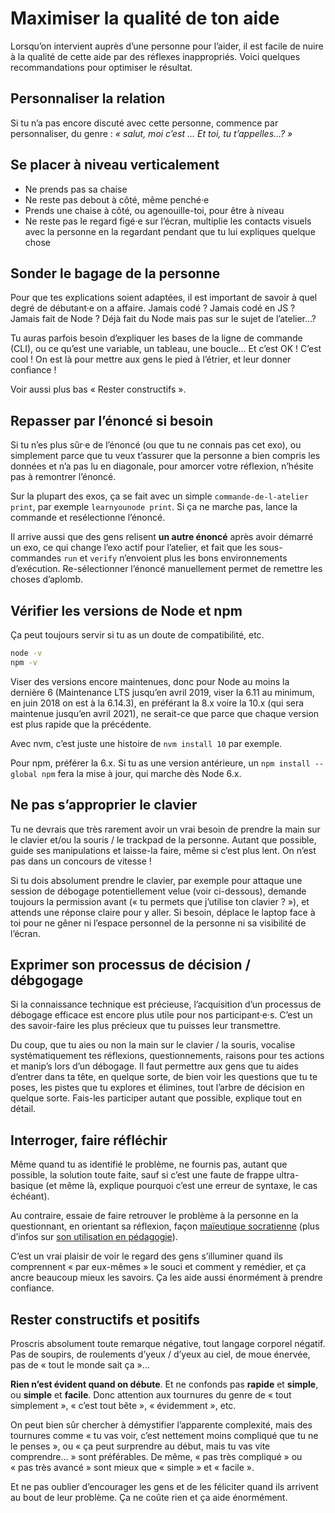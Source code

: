 # Maximiser la qualité de ton aide

Lorsqu’on intervient auprès d’une personne pour l’aider, il est facile de nuire à la qualité de cette aide par des réflexes inappropriés. Voici quelques recommandations pour optimiser le résultat.

## Personnaliser la relation

Si tu n’a pas encore discuté avec cette personne, commence par personnaliser, du genre : _« salut, moi c’est … Et toi, tu t’appelles…? »_

## Se placer à niveau verticalement

- Ne prends pas sa chaise
- Ne reste pas debout à côté, même penché·e
- Prends une chaise à côté, ou agenouille-toi, pour être à niveau
- Ne reste pas le regard figé·e sur l’écran, multiplie les contacts visuels avec la personne en la regardant pendant que tu lui expliques quelque chose

## Sonder le bagage de la personne

Pour que tes explications soient adaptées, il est important de savoir à quel degré de débutant·e on a affaire. Jamais codé ? Jamais codé en JS ? Jamais fait de Node ? Déjà fait du Node mais pas sur le sujet de l’atelier…?

Tu auras parfois besoin d’expliquer les bases de la ligne de commande (CLI), ou ce qu’est une variable, un tableau, une boucle… Et c’est OK ! C’est cool ! On est là pour mettre aux gens le pied à l’étrier, et leur donner confiance !

Voir aussi plus bas « Rester constructifs ».

## Repasser par l’énoncé si besoin

Si tu n’es plus sûr·e de l’énoncé (ou que tu ne connais pas cet exo), ou simplement parce que tu veux t’assurer que la personne a bien compris les données et n’a pas lu en diagonale, pour amorcer votre réflexion, n’hésite pas à remontrer l’énoncé.

Sur la plupart des exos, ça se fait avec un simple `commande-de-l-atelier print`, par exemple `learnyounode print`. Si ça ne marche pas, lance la commande et resélectionne l’énoncé.

Il arrive aussi que des gens relisent **un autre énoncé** après avoir démarré un exo, ce qui change l’exo actif pour l’atelier, et fait que les sous-commandes `run` et `verify` n’envoient plus les bons environnements d’exécution. Re-sélectionner l’énoncé manuellement permet de remettre les choses d’aplomb.

## Vérifier les versions de Node et npm

Ça peut toujours servir si tu as un doute de compatibilité, etc.

```bash
node -v
npm -v
```

Viser des versions encore maintenues, donc pour Node au moins la dernière 6 (Maintenance LTS jusqu’en avril 2019, viser la 6.11 au minimum, en juin 2018 on est à la 6.14.3), en préférant la 8.x voire la 10.x (qui sera maintenue jusqu’en avril 2021), ne serait-ce que parce que chaque version est plus rapide que la précédente.

Avec nvm, c’est juste une histoire de `nvm install 10` par exemple.

Pour npm, préférer la 6.x. Si tu as une version antérieure, un `npm install --global npm` fera la mise à jour, qui marche dès Node 6.x.

## Ne pas s’approprier le clavier

Tu ne devrais que très rarement avoir un vrai besoin de prendre la main sur le clavier et/ou la souris / le trackpad de la personne. Autant que possible, guide ses manipulations et laisse-la faire, même si c’est plus lent. On n’est pas dans un concours de vitesse !

Si tu dois absolument prendre le clavier, par exemple pour attaque une session de débogage potentiellement velue (voir ci-dessous), demande toujours la permission avant (« tu permets que j’utilise ton clavier ? »), et attends une réponse claire pour y aller. Si besoin, déplace le laptop face à toi pour ne gêner ni l’espace personnel de la personne ni sa visibilité de l’écran.

## Exprimer son processus de décision / débgogage

Si la connaissance technique est précieuse, l’acquisition d’un processus de débogage efficace est encore plus utile pour nos participant·e·s. C’est un des savoir-faire les plus précieux que tu puisses leur transmettre.

Du coup, que tu aies ou non la main sur le clavier / la souris, vocalise systématiquement tes réflexions, questionnements, raisons pour tes actions et manip’s lors d’un débogage. Il faut permettre aux gens que tu aides d’entrer dans ta tête, en quelque sorte, de bien voir les questions que tu te poses, les pistes que tu explores et élimines, tout l’arbre de décision en quelque sorte. Fais-les participer autant que possible, explique tout en détail.

## Interroger, faire réfléchir

Même quand tu as identifié le problème, ne fournis pas, autant que possible, la solution toute faite, sauf si c’est une faute de frappe ultra-basique (et même là, explique pourquoi c’est une erreur de syntaxe, le cas échéant).

Au contraire, essaie de faire retrouver le problème à la personne en la questionnant, en orientant sa réflexion, façon [maïeutique socratienne](<https://fr.wikipedia.org/wiki/Ma%C3%AFeutique_(philosophie)>) (plus d’infos sur [son utilisation en pédagogie](http://www.pedagogie-active.fr/lecture_suivie/2-50.html)).

C’est un vrai plaisir de voir le regard des gens s’illuminer quand ils comprennent « par eux-mêmes » le souci et comment y remédier, et ça ancre beaucoup mieux les savoirs. Ça les aide aussi énormément à prendre confiance.

## Rester constructifs et positifs

Proscris absolument toute remarque négative, tout langage corporel négatif. Pas de soupirs, de roulements d’yeux / d’yeux au ciel, de moue énervée, pas de « tout le monde sait ça »…

**Rien n’est évident quand on débute**. Et ne confonds pas **rapide** et **simple**, ou **simple** et **facile**. Donc attention aux tournures du genre de « tout simplement », « c’est tout bête », « évidemment », etc.

On peut bien sûr chercher à démystifier l’apparente complexité, mais des tournures comme « tu vas voir, c’est nettement moins compliqué que tu ne le penses », ou « ça peut surprendre au début, mais tu vas vite comprendre… » sont préférables. De même, « pas très compliqué » ou « pas très avancé » sont mieux que « simple » et « facile ».

Et ne pas oublier d’encourager les gens et de les féliciter quand ils arrivent au bout de leur problème. Ça ne coûte rien et ça aide énormément.
